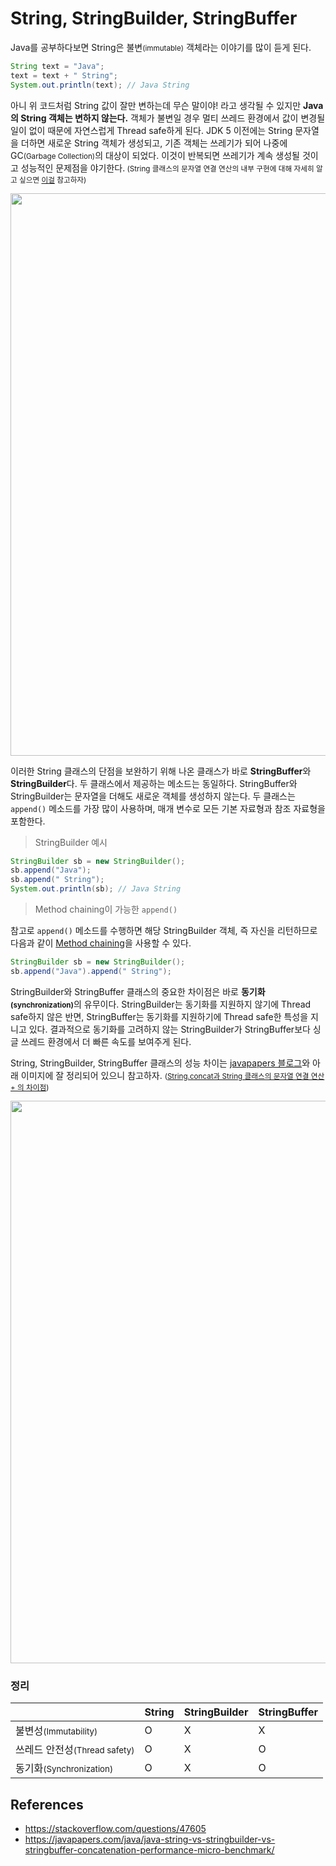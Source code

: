 # String, StringBuilder, StringBuffer

Java를 공부하다보면 String은 불변<small>(immutable)</small> 객체라는 이야기를 많이 듣게 된다.

```java
String text = "Java";
text = text + " String";
System.out.println(text); // Java String
```

아니 위 코드처럼 String 값이 잘만 변하는데 무슨 말이야! 라고 생각될 수 있지만 **Java의 String 객체는 변하지 않는다.** 객체가 불변일 경우 멀티 쓰레드 환경에서 값이 변경될 일이 없이 때문에 자연스럽게 Thread safe하게 된다. JDK 5 이전에는 String 문자열을 더하면 새로운 String 객체가 생성되고, 기존 객체는 쓰레기가 되어 나중에 GC<small>(Garbage Collection)</small>의 대상이 되었다. 이것이 반복되면 쓰레기가 계속 생성될 것이고 성능적인 문제점을 야기한다.<small> (String 클래스의 문자열 연결 연산의 내부 구현에 대해 자세히 알고 싶으면 [이걸](https://github.com/june0122/java_study/blob/master/Internal%20implemetation%20of%20String%20concatenation.md) 참고하자)</small>

<p align = 'center'>
<img width = '900' src = 'https://user-images.githubusercontent.com/39554623/143585132-463dee44-ab86-41ea-a508-ee1c8a0a6ec4.png'>
</p>

이러한 String 클래스의 단점을 보완하기 위해 나온 클래스가 바로 **StringBuffer**와 **StringBuilder**다. 두 클래스에서 제공하는 메소드는 동일하다. StringBuffer와 StringBuilder는 문자열을 더해도 새로운 객체를 생성하지 않는다. 두 클래스는 `append()` 메소드를 가장 많이 사용하며, 매개 변수로 모든 기본 자료형과 참조 자료형을 포함한다.

> StringBuilder 예시

```java
StringBuilder sb = new StringBuilder();
sb.append("Java");
sb.append(" String");
System.out.println(sb); // Java String
```

> Method chaining이 가능한 `append()`

참고로 `append()` 메소드를 수행하면 해당 StringBuilder 객체, 즉 자신을 리턴하므로 다음과 같이 [Method chaining](https://en.wikipedia.org/wiki/Method_chaining)을 사용할 수 있다.

```java
StringBuilder sb = new StringBuilder();
sb.append("Java").append(" String");
```

StringBuilder와 StringBuffer 클래스의 중요한 차이점은 바로 <b>동기화<small>(synchronization)</small></b>의 유무이다. StringBuilder는 동기화를 지원하지 않기에 Thread safe하지 않은 반면, StringBuffer는 동기화를 지원하기에 Thread safe한 특성을 지니고 있다. 결과적으로 동기화를 고려하지 않는 StringBuilder가 StringBuffer보다 싱글 쓰레드 환경에서 더 빠른 속도를 보여주게 된다.

String, StringBuilder, StringBuffer 클래스의 성능 차이는 [javapapers 블로그](https://javapapers.com/java/java-string-vs-stringbuilder-vs-stringbuffer-concatenation-performance-micro-benchmark/)와 아래 이미지에 잘 정리되어 있으니 참고하자. <small>([String.concat과 String 클래스의 문자열 연결 연산 + 의 차이점](https://stackoverflow.com/questions/47605))</small>

<p align = 'center'>
<img width = '900' src = 'https://user-images.githubusercontent.com/39554623/143666690-3c63f017-0c35-4596-985a-2d618b4a7300.png'>
</p>

### 정리

||String|StringBuilder|StringBuffer|
|:--|:--|:--|:--|
|불변성<small>(Immutability)</small>|O|X|X|
|쓰레드 안전성<small>(Thread safety)</small>|O|X|O|
|동기화<small>(Synchronization)</small>|O|X|O|

## References

- https://stackoverflow.com/questions/47605
- https://javapapers.com/java/java-string-vs-stringbuilder-vs-stringbuffer-concatenation-performance-micro-benchmark/